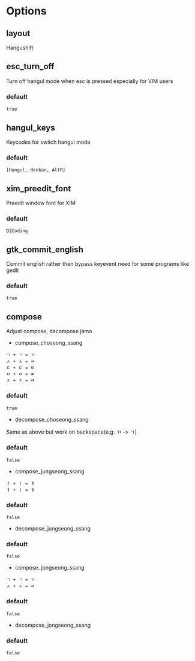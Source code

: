 # Options

## layout

Hangushift

## esc_turn_off

Turn off hangul mode when esc is pressed especially for VIM users

### default

`true`

## hangul_keys

Keycodes for switch hangul mode

### default

`[Hangul, Henkan, AltR]`

## xim_preedit_font

Preedit window font for XIM

### default

`D2Coding`

## gtk_commit_english

Commit english rather then bypass keyevent need for some programs like gedit

### default

`true`

## compose

Adjust compose, decompose jamo

* compose_choseong_ssang

```
ㄱ + ㄱ = ㄲ
ㅅ + ㅅ = ㅆ
ㄷ + ㄷ = ㄸ
ㅂ + ㅂ = ㅃ
ㅈ + ㅈ = ㅉ
```

### default

`true`

* decompose_choseong_ssang

Same as above but work on backspace(e.g. ㄲ -> ㄱ)

### default

`false`

* compose_jungseong_ssang

```
ㅑ + ㅣ = ㅒ
ㅕ + ㅣ = ㅖ
```

### default

`false`


* decompose_jungseong_ssang

### default

`false`

* compose_jongseong_ssang

```
ㄱ + ㄱ = ㄲ
ㅅ + ㅅ = ㅆ
```

### default

`false`

* decompose_jongseong_ssang

### default

`false`
